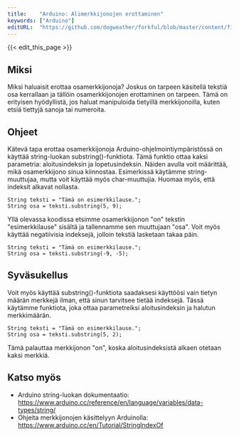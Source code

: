 ```yaml
---
title:    "Arduino: Alimerkkijonojen erottaminen"
keywords: ["Arduino"]
editURL:  "https://github.com/dogweather/forkful/blob/master/content/fi/arduino/extracting-substrings.md"
---
```


{{< edit_this_page >}}

## Miksi

Miksi haluaisit erottaa osamerkkijonoja? Joskus on tarpeen käsitellä tekstiä osa kerrallaan ja tällöin osamerkkijonojen erottaminen on tarpeen. Tämä on erityisen hyödyllistä, jos haluat manipuloida tietyillä merkkijonoilla, kuten etsiä tiettyjä sanoja tai numeroita.

## Ohjeet

Kätevä tapa erottaa osamerkkijonoja Arduino-ohjelmointiympäristössä on käyttää string-luokan substring()-funktiota. Tämä funktio ottaa kaksi parametria: aloitusindeksin ja lopetusindeksin. Näiden avulla voit määrittää, mikä osamerkkijono sinua kiinnostaa. Esimerkissä käytämme string-muuttujaa, mutta voit käyttää myös char-muuttujia. Huomaa myös, että indeksit alkavat nollasta.

```Arduino
String teksti = "Tämä on esimerkkilause.";
String osa = teksti.substring(5, 9);
```

Yllä olevassa koodissa etsimme osamerkkijonon "on" tekstin "esimerkkilause" sisältä ja tallennamme sen muuttujaan "osa". Voit myös käyttää negatiivisia indeksejä, jolloin tekstiä lasketaan takaa päin.

```Arduino
String teksti = "Tämä on esimerkkilause.";
String osa = teksti.substring(-9, -5);
```

## Syväsukellus

Voit myös käyttää substring()-funktiota saadaksesi käyttöösi vain tietyn määrän merkkejä ilman, että sinun tarvitsee tietää indeksejä. Tässä käytämme funktiota, joka ottaa parametreiksi aloitusindeksin ja halutun merkkimäärän.

```Arduino
String teksti = "Tämä on esimerkkilause.";
String osa = teksti.substring(5, 2);
```

Tämä palauttaa merkkijonon "on", koska aloitusindeksistä alkaen otetaan kaksi merkkiä.

## Katso myös

- Arduino string-luokan dokumentaatio: https://www.arduino.cc/reference/en/language/variables/data-types/string/
- Ohjeita merkkijonojen käsittelyyn Arduinolla: https://www.arduino.cc/en/Tutorial/StringIndexOf